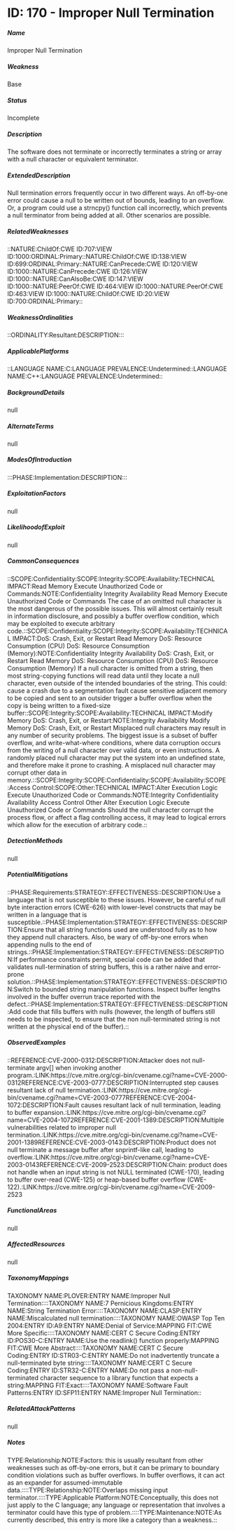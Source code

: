 # ID: 170 - Improper Null Termination
<h5>Name</h5>Improper Null Termination
<h5>Weakness</h5>Base
<h5>Status</h5>Incomplete
<h5>Description</h5>The software does not terminate or incorrectly terminates a string or array with a null character or equivalent terminator.
<h5>ExtendedDescription</h5>Null termination errors frequently occur in two different ways. An off-by-one error could cause a null to be written out of bounds, leading to an overflow. Or, a program could use a strncpy() function call incorrectly, which prevents a null terminator from being added at all. Other scenarios are possible.
<h5>RelatedWeaknesses</h5>::NATURE:ChildOf:CWE ID:707:VIEW ID:1000:ORDINAL:Primary::NATURE:ChildOf:CWE ID:138:VIEW ID:699:ORDINAL:Primary::NATURE:CanPrecede:CWE ID:120:VIEW ID:1000::NATURE:CanPrecede:CWE ID:126:VIEW ID:1000::NATURE:CanAlsoBe:CWE ID:147:VIEW ID:1000::NATURE:PeerOf:CWE ID:464:VIEW ID:1000::NATURE:PeerOf:CWE ID:463:VIEW ID:1000::NATURE:ChildOf:CWE ID:20:VIEW ID:700:ORDINAL:Primary::
<h5>WeaknessOrdinalities</h5>::ORDINALITY:Resultant:DESCRIPTION:::
<h5>ApplicablePlatforms</h5>::LANGUAGE NAME:C:LANGUAGE PREVALENCE:Undetermined::LANGUAGE NAME:C++:LANGUAGE PREVALENCE:Undetermined::
<h5>BackgroundDetails</h5>null
<h5>AlternateTerms</h5>null
<h5>ModesOfIntroduction</h5>:::PHASE:Implementation:DESCRIPTION:::
<h5>ExploitationFactors</h5>null
<h5>LikelihoodofExploit</h5>null
<h5>CommonConsequences</h5>::SCOPE:Confidentiality:SCOPE:Integrity:SCOPE:Availability:TECHNICAL IMPACT:Read Memory Execute Unauthorized Code or Commands:NOTE:Confidentiality Integrity Availability Read Memory Execute Unauthorized Code or Commands The case of an omitted null character is the most dangerous of the possible issues. This will almost certainly result in information disclosure, and possibly a buffer overflow condition, which may be exploited to execute arbitrary code.::SCOPE:Confidentiality:SCOPE:Integrity:SCOPE:Availability:TECHNICAL IMPACT:DoS: Crash, Exit, or Restart Read Memory DoS: Resource Consumption (CPU) DoS: Resource Consumption (Memory):NOTE:Confidentiality Integrity Availability DoS: Crash, Exit, or Restart Read Memory DoS: Resource Consumption (CPU) DoS: Resource Consumption (Memory) If a null character is omitted from a string, then most string-copying functions will read data until they locate a null character, even outside of the intended boundaries of the string. This could: cause a crash due to a segmentation fault cause sensitive adjacent memory to be copied and sent to an outsider trigger a buffer overflow when the copy is being written to a fixed-size buffer::SCOPE:Integrity:SCOPE:Availability:TECHNICAL IMPACT:Modify Memory DoS: Crash, Exit, or Restart:NOTE:Integrity Availability Modify Memory DoS: Crash, Exit, or Restart Misplaced null characters may result in any number of security problems. The biggest issue is a subset of buffer overflow, and write-what-where conditions, where data corruption occurs from the writing of a null character over valid data, or even instructions. A randomly placed null character may put the system into an undefined state, and therefore make it prone to crashing. A misplaced null character may corrupt other data in memory.::SCOPE:Integrity:SCOPE:Confidentiality:SCOPE:Availability:SCOPE:Access Control:SCOPE:Other:TECHNICAL IMPACT:Alter Execution Logic Execute Unauthorized Code or Commands:NOTE:Integrity Confidentiality Availability Access Control Other Alter Execution Logic Execute Unauthorized Code or Commands Should the null character corrupt the process flow, or affect a flag controlling access, it may lead to logical errors which allow for the execution of arbitrary code.::
<h5>DetectionMethods</h5>null
<h5>PotentialMitigations</h5>::PHASE:Requirements:STRATEGY::EFFECTIVENESS::DESCRIPTION:Use a language that is not susceptible to these issues. However, be careful of null byte interaction errors (CWE-626) with lower-level constructs that may be written in a language that is susceptible.::PHASE:Implementation:STRATEGY::EFFECTIVENESS::DESCRIPTION:Ensure that all string functions used are understood fully as to how they append null characters. Also, be wary of off-by-one errors when appending nulls to the end of strings.::PHASE:Implementation:STRATEGY::EFFECTIVENESS::DESCRIPTION:If performance constraints permit, special code can be added that validates null-termination of string buffers, this is a rather naive and error-prone solution.::PHASE:Implementation:STRATEGY::EFFECTIVENESS::DESCRIPTION:Switch to bounded string manipulation functions. Inspect buffer lengths involved in the buffer overrun trace reported with the defect.::PHASE:Implementation:STRATEGY::EFFECTIVENESS::DESCRIPTION:Add code that fills buffers with nulls (however, the length of buffers still needs to be inspected, to ensure that the non null-terminated string is not written at the physical end of the buffer).::
<h5>ObservedExamples</h5>::REFERENCE:CVE-2000-0312:DESCRIPTION:Attacker does not null-terminate argv[] when invoking another program.:LINK:https://cve.mitre.org/cgi-bin/cvename.cgi?name=CVE-2000-0312REFERENCE:CVE-2003-0777:DESCRIPTION:Interrupted step causes resultant lack of null termination.:LINK:https://cve.mitre.org/cgi-bin/cvename.cgi?name=CVE-2003-0777REFERENCE:CVE-2004-1072:DESCRIPTION:Fault causes resultant lack of null termination, leading to buffer expansion.:LINK:https://cve.mitre.org/cgi-bin/cvename.cgi?name=CVE-2004-1072REFERENCE:CVE-2001-1389:DESCRIPTION:Multiple vulnerabilities related to improper null termination.:LINK:https://cve.mitre.org/cgi-bin/cvename.cgi?name=CVE-2001-1389REFERENCE:CVE-2003-0143:DESCRIPTION:Product does not null terminate a message buffer after snprintf-like call, leading to overflow.:LINK:https://cve.mitre.org/cgi-bin/cvename.cgi?name=CVE-2003-0143REFERENCE:CVE-2009-2523:DESCRIPTION:Chain: product does not handle when an input string is not NULL terminated (CWE-170), leading to buffer over-read (CWE-125) or heap-based buffer overflow (CWE-122).:LINK:https://cve.mitre.org/cgi-bin/cvename.cgi?name=CVE-2009-2523
<h5>FunctionalAreas</h5>null
<h5>AffectedResources</h5>null
<h5>TaxonomyMappings</h5>TAXONOMY NAME:PLOVER:ENTRY NAME:Improper Null Termination::::TAXONOMY NAME:7 Pernicious Kingdoms:ENTRY NAME:String Termination Error::::TAXONOMY NAME:CLASP:ENTRY NAME:Miscalculated null termination::::TAXONOMY NAME:OWASP Top Ten 2004:ENTRY ID:A9:ENTRY NAME:Denial of Service:MAPPING FIT:CWE More Specific::::TAXONOMY NAME:CERT C Secure Coding:ENTRY ID:POS30-C:ENTRY NAME:Use the readlink() function properly:MAPPING FIT:CWE More Abstract::::TAXONOMY NAME:CERT C Secure Coding:ENTRY ID:STR03-C:ENTRY NAME:Do not inadvertently truncate a null-terminated byte string::::TAXONOMY NAME:CERT C Secure Coding:ENTRY ID:STR32-C:ENTRY NAME:Do not pass a non-null-terminated character sequence to a library function that expects a string:MAPPING FIT:Exact::::TAXONOMY NAME:Software Fault Patterns:ENTRY ID:SFP11:ENTRY NAME:Improper Null Termination::
<h5>RelatedAttackPatterns</h5>null
<h5>Notes</h5>TYPE:Relationship:NOTE:Factors: this is usually resultant from other weaknesses such as off-by-one errors, but it can be primary to boundary condition violations such as buffer overflows. In buffer overflows, it can act as an expander for assumed-immutable data.::::TYPE:Relationship:NOTE:Overlaps missing input terminator.::::TYPE:Applicable Platform:NOTE:Conceptually, this does not just apply to the C language; any language or representation that involves a terminator could have this type of problem.::::TYPE:Maintenance:NOTE:As currently described, this entry is more like a category than a weakness.::

